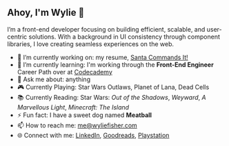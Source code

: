 ## Ahoy, I'm Wylie 👋

I’m a front-end developer focusing on building efficient, scalable, and user-centric solutions. With a background in UI consistency through component libraries, I love creating seamless experiences on the web.

- 🔭 I’m currently working on: my resume, [Santa Commands It!](https://wylie.github.io/SantaCommandsIt/)
- 🌱 I’m currently learning: I'm working through the **Front-End Engineer** Career Path over at [Codecademy](https://www.codecademy.com/profiles/wyliefisher)
- 💬 Ask me about: anything
- 🎮 Currently Playing: Star Wars Outlaws, Planet of Lana, Dead Cells
- 📚 Currently Reading: Star Wars: _Out of the Shadows_, _Weyward_, _A Marvellous Light_, _Minecraft: The Island_
- ⚡ Fun fact: I have a sweet dog named **Meatball**
- 📫 How to reach me: me@wyliefisher.com
- 🌐 Connect with me: [LinkedIn](https://www.linkedin.com/in/wyliefisher/), [Goodreads](https://www.goodreads.com/user/show/7199856-wylie), [Playstation](https://profile.playstation.com/Mechascopic)
